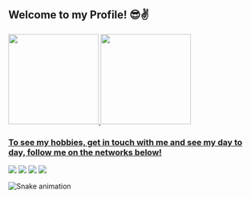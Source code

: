 ## Welcome to my Profile! 😎✌

 <div>
   <a href="https://github.com/RafsDuarte
">
   <img height="180em" src="https://github-readme-stats.vercel.app/api?username=RafsDuarte&show_icons=true&theme=synthwave&include_all_commits=true&count_private=true"/>
   <img height="180em" src="https://github-readme-stats.vercel.app/api/top-langs/?username=RafsDuarte&layout=compact&langs_count=6&theme=synthwave"/>
 
 <br>

  ### To see my hobbies, get in touch with me and see my day to day, follow me on the networks below!
 
<div>
  <a href="https://twitter.com/WhiteBlack_Wulf" target="_blank"><img src="https://img.shields.io/badge/Twitter-1DA1F2?style=for-the-badge&logo=twitter&logoColor=white"></a>
  <a href="https://www.instagram.com/rafsduarte" target="_blank"><img src="https://img.shields.io/badge/-Instagram-%23E4405F?style=for-the-badge&logo=instagram&logoColor=white" target="_blank"></a>
  <a href = "mailto:rafinha.lduarte@hotmail.com"><img src="https://img.shields.io/badge/Microsoft_Outlook-0078D4?style=for-the-badge&logo=microsoft-outlook&logoColor=white" target="_blank"></a>
  <a href="https://www.linkedin.com/in/rafael-felipe-leite-duarte-a02738133" target="_blank"><img src="https://img.shields.io/badge/-LinkedIn-%230077B5?style=for-the-badge&logo=linkedin&logoColor=white" target="_blank"></a> 
 
  ![Snake animation](https://github.com/RafsDuarte/RafsDuarte/blob/output/github-contribution-grid-snake.svg)

</div>
